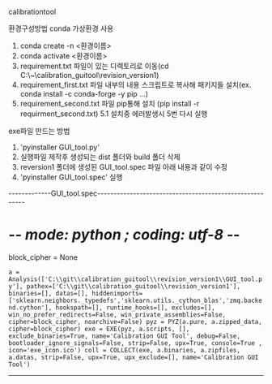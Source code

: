 calibrationtool

환경구성방법
conda 가상환경 사용
1. conda create -n <환경이름>
2. conda activate <환경이름>
3. requirement.txt 파일이 있는 디렉토리로 이동(cd C:\\~\\calibration_guitool\\revision_version1)
4. requirement_first.txt 파일 내부의 내용 스크립트로 복사해 패키지들 설치(ex. conda install -c conda-forge -y pip ...)
5. requirement_second.txt 파일 pip통해 설치 (pip install -r requirment_second.txt)
5.1 설치중 에러발생시 5번 다시 실행
   
exe파일 만드는 방법
1. 'pyinstaller GUI_tool.py'
2. 실행파일 제작후 생성되는 dist 폴더와 build 폴더 삭제
3. reversion1 폴더에 생성된 GUI_tool.spec 파일 아래 내용과 같이 수정
4. 'pyinstaller GUI_tool.spec' 실행

-------------GUI_tool.spec--------------------------------------------------------
# -*- mode: python ; coding: utf-8 -*-

block_cipher = None

`
a = Analysis(['C:\\git\\calibration_guitool\\revision_version1\\GUI_tool.py'],
             pathex=['C:\\git\\calibration_guitool\\revision_version1'],
             binaries=[],
             datas=[],
             hiddenimports=['sklearn.neighbors._typedefs','sklearn.utils._cython_blas','zmq.backend.cython'],
             hookspath=[],
             runtime_hooks=[],
             excludes=[],
             win_no_prefer_redirects=False,
             win_private_assemblies=False,
             cipher=block_cipher,
             noarchive=False)
pyz = PYZ(a.pure, a.zipped_data,
             cipher=block_cipher)
exe = EXE(pyz,
          a.scripts,
          [],
          exclude_binaries=True,
          name='Calibration GUI Tool',
          debug=False,
          bootloader_ignore_signals=False,
          strip=False,
          upx=True,
          console=True , icon='exe_icon.ico')
coll = COLLECT(exe,
               a.binaries,
               a.zipfiles,
               a.datas,
               strip=False,
               upx=True,
               upx_exclude=[],
               name='Calibration GUI Tool')
`

--------------------------------------------------------------------------------------